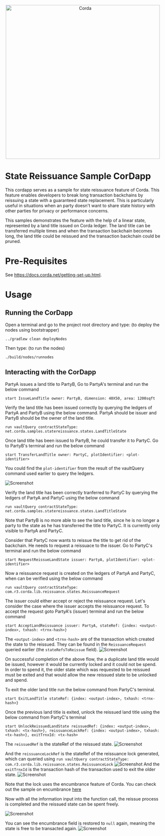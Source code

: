 <p align="center">
  <img src="https://www.corda.net/wp-content/uploads/2016/11/fg005_corda_b.png" alt="Corda" width="500">
</p>

# State Reissuance Sample CorDapp

This cordapp serves as a sample for state reissuance feature of Corda. This feature enables developers to break long 
transaction backchains by reissuing a state with a guaranteed state replacement. This is particularly useful in situations
when an party doesn't want to share state history with other parties for privacy or performance concerns.

This samples demonstrates the feature with the help of a linear state, represented by a land title issued on Corda ledger. 
The land title can be transferred multiple times and when the transaction backchain becomes long, the land title could be 
reissued and the transaction backchain could be pruned.

# Pre-Requisites

See https://docs.corda.net/getting-set-up.html.

# Usage

## Running the CorDapp

Open a terminal and go to the project root directory and type: (to deploy the nodes using bootstrapper)

`../gradlew clean deployNodes`

Then type: (to run the nodes)

`./build/nodes/runnodes`

## Interacting with the CorDapp

PartyA issues a land title to PartyB, Go to PartyA's terminal and run the below command

`start IssueLandTitle owner: PartyB, dimension: 40X50, area: 1200sqft`

Verify the land title has been issued correctly by querying the ledgers of PartyA and PartyB using the below command.
PartyA should be issuer and PartyB should be the owner of the land title.

`run vaultQuery contractStateType: net.corda.samples.statereissuance.states.LandTitleState`

Once land title has been issued to PartyB, he could transfer it to PartyC. Go to PartyB's terminal and run the below command

`start TransferLandTitle owner: PartyC, plotIdentifier: <plot-identifier>`

You could find the `plot-identifier` from the result of the vaultQuery command used earlier to query the ledgers.

![Screenshot](image/1.jpeg)

Verify the land title has been correctly tranferred to PartyC by querying the ledgers of PartyA and PartyC using the below command

`run vaultQuery contractStateType: net.corda.samples.statereissuance.states.LandTitleState`

Note that PartyB is no more able to see the land title, since he is no longer a party to the state as he has transferred
the title to PartyC. It is currently only visible to PartyA and PartyC.

Consider that PartyC now wants to reissue the title to get rid of the backchain. He needs to request a reissuace to the issuer.
Go to PartyC's terminal and run the below command

`start RequestReissueLandState issuer: PartyA, plotIdentifier: <plot-identifier>`

Now a reissuance request is created on the ledgers of PartyA and PartyC, when can be verified using the below command

`run vaultQuery contractStateType: com.r3.corda.lib.reissuance.states.ReissuanceRequest`

The issuer could either accept or reject the reissuance request. Let's consider the case where the issuer accepts the 
reissuance request. To accept the request goto PartyA's (issuer) terminal and run the below command

`start AcceptLandReissuance issuer: PartyA, stateRef: {index: <output-index>, txhash: <trnx-hash>}`

The `<output-index>` and `<trnx-hash>` are of the transaction which created the state to the reissued. They can be found
in the `ReissuanceRequest` queried earlier (the `stateRefsToReissue` field).
![Screenshot](image/2.jpeg)

On successful completion of the above flow, the a duplicate land title would be issued, however it would be currently
locked and it could not be spend. In order to spend it, the older state which was requested to be reissued must be exited
and that would allow the new reissued state to be unlocked and spend.

To exit the older land title run the below command from PartyC's terminal.

`start ExitLandTitle stateRef: {index: <output-index>, txhash: <trnx-hash>}`

Once the previous land title is exited, unlock the reissued land title using the below command from PartyC's terminal

`start UnlockReissuedLandState reissuedRef: {index: <output-index>, txhash: <tx-hash>}, reissuanceLockRef: {index: <output-index>, txhash: <tx-hash>}, exitTrnxId: <tx-hash>`

The `reissuedRef` is the stateRef of the reissued state.
 ![Screenshot](image/3.jpeg)
 
 And the `reissuanceLockRef` is the stateRef of the reissuance lock generated, which can queried using `run vaultQuery contractStateType: com.r3.corda.lib.reissuance.states.ReissuanceLock` 
 ![Screenshot](image/4.jpeg)
 And the `exitTrnxId` is the transaction hash of the transaction used to exit the older state.
 ![Screenshot](image/5.jpeg)

Note that the lock uses the encumbrance feature of Corda. You can check out the sample on encumbrance [here](https://github.com/corda/samples-java/tree/master/Features/encumbrance-avatar)

Now with all the information input into the function call, the reissue process is completed and the reissued state can be spent freely.

![Screenshot](image/6.jpeg)

You can see the encumbrance field is restored to `null` again, meaning the state is free to be transacted again. 
![Screenshot](image/7.jpeg)

